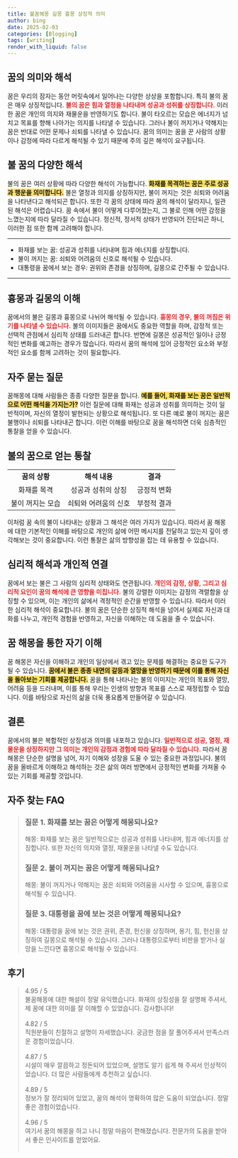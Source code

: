 ```yaml
---
title: 불꿈해몽 길몽 흉몽 상징적 의미
author: bing
date: 2025-02-03
categories: [Blogging]
tags: [writing]
render_with_liquid: false
---
```



<h2 id='꿈의 의미와 해석'>꿈의 의미와 해석</h2>

<p>꿈은 우리의 잠자는 동안 머릿속에서 일어나는 다양한 상상을 포함합니다. 특히 불의 꿈은 매우 상징적입니다. <b><span style="color: #ee2323;">불의 꿈은 힘과 열정을 나타내며 성공과 성취를 상징합니다.</span></b> 이러한 꿈은 개인의 의지와 재물운을 반영하기도 합니다. 불이 타오르는 모습은 에너지가 넘치고 목표를 향해 나아가는 의지를 나타낼 수 있습니다. 그러나 불이 꺼지거나 약해지는 꿈은 반대로 어떤 문제나 쇠퇴를 나타낼 수 있습니다. 꿈의 의미는 꿈을 꾼 사람의 상황이나 감정에 따라 다르게 해석될 수 있기 때문에 주의 깊은 해석이 요구됩니다.</p>

<h2 id='불 꿈의 다양한 해석'>불 꿈의 다양한 해석</h2>

<p>불의 꿈은 여러 상황에 따라 다양한 해석이 가능합니다. <b><span style="background-color: #ffe066;">화재를 목격하는 꿈은 주로 성공과 행운을 의미합니다.</span></b> 불은 열정과 의지를 상징하지만, 불이 꺼지는 것은 쇠퇴와 어려움을 나타낸다고 해석되곤 합니다. 또한 각 꿈의 상태에 따라 꿈의 해석이 달라지니, 일관된 해석은 어렵습니다. 꿈 속에서 불이 어떻게 다루어졌는지, 그 불로 인해 어떤 감정을 느꼈는지에 따라 달라질 수 있습니다. 정신적, 정서적 상태가 반영되어 진단되곤 하니, 이러한 점 또한 함께 고려해야 합니다.</p>

<hr />

<ul>
    <li>화재를 보는 꿈: 성공과 성취를 나타내며 힘과 에너지를 상징합니다.</li>
    <li>불이 꺼지는 꿈: 쇠퇴와 어려움의 신호로 해석될 수 있습니다.</li>
    <li>대통령을 꿈에서 보는 경우: 권위와 존경을 상징하며, 길몽으로 간주될 수 있습니다.</li>
</ul>

<hr />

<h2 id='흉몽과 길몽의 이해'>흉몽과 길몽의 이해</h2>

<p>꿈에서의 불은 길몽과 흉몽으로 나뉘어 해석될 수 있습니다. <b><span style="color: #ee2323;">흉몽의 경우, 불의 꺼짐은 위기를 나타낼 수 있습니다.</span></b> 불의 이미지들은 꿈에서도 중요한 역할을 하며, 감정적 또는 선택적 관점에서 심리적 상태를 드러내곤 합니다. 반면에 길몽은 성공적인 일이나 긍정적인 변화를 예고하는 경우가 많습니다. 따라서 꿈의 해석에 있어 긍정적인 요소와 부정적인 요소를 함께 고려하는 것이 필요합니다.</p>

<h2 id='자주 묻는 질문'>자주 묻는 질문</h2>

<p>꿈해몽에 대해 사람들은 종종 다양한 질문을 합니다. <b><span style="background-color: #ffe066;">예를 들어, 화재를 보는 꿈은 일반적으로 어떤 해석을 가지는가?</span></b> 이런 질문에 대해 화재는 성공과 성취를 의미하는 것이 일반적이며, 자신의 열정이 발현되는 상황으로 해석됩니다. 또 다른 예로 불이 꺼지는 꿈은 불행이나 쇠퇴를 나타내곤 합니다. 이런 이해를 바탕으로 꿈을 해석하면 더욱 심층적인 통찰을 얻을 수 있습니다.</p>

<h2 id='불의 꿈으로 얻는 통찰'>불의 꿈으로 얻는 통찰</h2>

<table>
    <tr>
        <td style="text-align: center; height: 17px;"><b>꿈의 상황</b></td>
        <td style="text-align: center; height: 17px;"><b>해석 내용</b></td>
        <td style="text-align: center; height: 17px;"><b>결과</b></td>
    </tr>
    <tr>
        <td style="text-align: center; height: 17px;">화재를 목격</td>
        <td style="text-align: center; height: 17px;">성공과 성취의 상징</td>
        <td style="text-align: center; height: 17px;">긍정적 변화</td>
    </tr>
    <tr>
        <td style="text-align: center; height: 17px;">불이 꺼지는 모습</td>
        <td style="text-align: center; height: 17px;">쇠퇴와 어려움의 신호</td>
        <td style="text-align: center; height: 17px;">부정적 결과</td>
    </tr>
</table>

<p>이처럼 꿈 속의 불이 나타내는 상황과 그 해석은 여러 가지가 있습니다. 따라서 꿈 해몽에 대한 기본적인 이해를 바탕으로 개인의 삶에 어떤 메시지를 전달하고 있는지 깊이 생각해보는 것이 중요합니다. 이런 통찰은 삶의 방향성을 잡는 데 유용할 수 있습니다.</p>

<h2 id='심리적 해석과 개인적 연결'>심리적 해석과 개인적 연결</h2>

<p>꿈에서 보는 불은 그 사람의 심리적 상태와도 연관됩니다. <b><span style="color: #ee2323;">개인의 감정, 상황, 그리고 심리적 요인이 꿈의 해석에 큰 영향을 미칩니다.</span></b> 불의 강렬한 이미지는 감정의 격렬함을 상징할 수 있으며, 이는 개인의 삶에서 격정적인 순간을 반영할 수 있습니다. 따라서 이러한 심리적 해석이 중요합니다. 불의 꿈은 단순한 상징적 해석을 넘어서 실제로 자신과 대화를 나누고, 개인적 경험을 반영하고, 자신을 이해하는 데 도움을 줄 수 있습니다.</p>

<h2 id='꿈 해몽을 통한 자기 이해'>꿈 해몽을 통한 자기 이해</h2>

<p>꿈 해몽은 자신을 이해하고 개인의 일상에서 겪고 있는 문제를 해결하는 중요한 도구가 될 수 있습니다. <b><span style="background-color: #ffe066;">꿈에서 불은 종종 내면의 갈등과 열망을 반영하기 때문에 이를 통해 자신을 돌아보는 기회를 제공합니다.</span></b> 꿈을 통해 나타나는 불의 이미지는 개인의 목표와 열망, 어려움 등을 드러내며, 이를 통해 우리는 인생의 방향과 목표를 스스로 재정립할 수 있습니다. 이를 바탕으로 자신의 삶을 더욱 풍요롭게 만들어갈 수 있습니다.</p>

<h2 id='결론'>결론</h2>

<p>꿈에서의 불은 복합적인 상징성과 의미를 내포하고 있습니다. <b><span style="color: #ee2323;">일반적으로 성공, 열정, 재물운을 상징하지만 그 의미는 개인의 감정과 경험에 따라 달라질 수 있습니다.</span></b> 따라서 꿈해몽은 단순한 설명을 넘어, 자기 이해와 성장을 도울 수 있는 중요한 과정입니다. 불의 꿈을 올바르게 이해하고 해석하는 것은 삶의 여러 방면에서 긍정적인 변화를 가져올 수 있는 기회를 제공할 것입니다.</p>


<h2 id='자주_찾는_FAQ'>자주 찾는 FAQ</h2>
<div itemscope="" itemtype="https://schema.org/FAQPage"> 
<blockquote> 
<div itemscope="" itemprop="mainEntity" itemtype="https://schema.org/Question"> 
<h3 itemprop="name">질문 1. 화재를 보는 꿈은 어떻게 해몽되나요?</h3> 
<div itemscope="" itemprop="acceptedAnswer" itemtype="https://schema.org/Answer"> 
<span itemprop="text"> 
<p>해몽: 화재를 보는 꿈은 일반적으로는 성공과 성취를 나타내며, 힘과 에너지를 상징합니다. 또한 자신의 의지와 열정, 재물운을 나타낼 수도 있습니다.</p> 
</span> 
</div> 
</div> 

<div itemscope="" itemprop="mainEntity" itemtype="https://schema.org/Question"> 
<h3 itemprop="name">질문 2. 불이 꺼지는 꿈은 어떻게 해몽되나요?</h3> 
<div itemscope="" itemprop="acceptedAnswer" itemtype="https://schema.org/Answer"> 
<span itemprop="text"> 
<p>해몽: 불이 꺼지거나 약해지는 꿈은 쇠퇴와 어려움을 시사할 수 있으며, 흉몽으로 해석될 수 있습니다.</p> 
</span> 
</div> 
</div> 

<div itemscope="" itemprop="mainEntity" itemtype="https://schema.org/Question"> 
<h3 itemprop="name">질문 3. 대통령을 꿈에 보는 것은 어떻게 해몽되나요?</h3> 
<div itemscope="" itemprop="acceptedAnswer" itemtype="https://schema.org/Answer"> 
<span itemprop="text"> 
<p>해몽: 대통령을 꿈에 보는 것은 권위, 존경, 헌신을 상징하며, 용기, 힘, 헌신을 상징하여 길몽으로 해석될 수 있습니다. 그러나 대통령으로부터 비판을 받거나 실망을 느낀다면 흉몽으로 해석될 수 있습니다.</p> 
</span> 
</div> 
</div> 
</blockquote> 
</div>
<h2 id='후기'>후기</h2>
<div itemscope itemtype="https://schema.org/Product">
  <blockquote>
  <div itemprop="review" itemscope itemtype="https://schema.org/Review">
      <div itemprop="reviewRating" itemscope itemtype="https://schema.org/Rating"> <span itemprop="ratingValue">4.95</span> / <span itemprop="bestRating">5</span> </div>
      <span itemprop="reviewBody">불꿈해몽에 대한 해설이 정말 유익했습니다. 화재의 상징성을 잘 설명해 주셔서, 제 꿈에 대한 의미를 잘 이해할 수 있었습니다. 감사합니다!</span>
  </div>
  <br>
  <div itemprop="review" itemscope itemtype="https://schema.org/Review">
      <div itemprop="reviewRating" itemscope itemtype="https://schema.org/Rating"> <span itemprop="ratingValue">4.82</span> / <span itemprop="bestRating">5</span> </div>
      <span itemprop="reviewBody">직원분들이 친절하고 설명이 자세했습니다. 궁금한 점을 잘 풀어주셔서 만족스러운 경험이었습니다.</span>
  </div>
  <br>
  <div itemprop="review" itemscope itemtype="https://schema.org/Review">
      <div itemprop="reviewRating" itemscope itemtype="https://schema.org/Rating"> <span itemprop="ratingValue">4.87</span> / <span itemprop="bestRating">5</span> </div>
      <span itemprop="reviewBody">시설이 매우 깔끔하고 정돈되어 있었으며, 설명도 알기 쉽게 해 주셔서 인상적이었습니다. 더 많은 사람들에게 추천하고 싶습니다.</span>
  </div>
  <br>
  <div itemprop="review" itemscope itemtype="https://schema.org/Review">
      <div itemprop="reviewRating" itemscope itemtype="https://schema.org/Rating"> <span itemprop="ratingValue">4.89</span> / <span itemprop="bestRating">5</span> </div>
      <span itemprop="reviewBody">정보가 잘 정리되어 있었고, 꿈의 해석이 명확하여 많은 도움이 되었습니다. 정말 좋은 경험이었습니다.</span>
  </div>
  <br>
  <div itemprop="review" itemscope itemtype="https://schema.org/Review">
      <div itemprop="reviewRating" itemscope itemtype="https://schema.org/Rating"> <span itemprop="ratingValue">4.96</span> / <span itemprop="bestRating">5</span> </div>
      <span itemprop="reviewBody">여기서 꿈의 해몽을 하고 나니 정말 마음이 편해졌습니다. 전문가의 도움을 받아서 좋은 인사이트를 얻었어요.</span>
  </div>
  <br>
  </blockquote>
</div>
